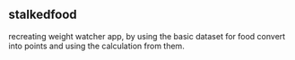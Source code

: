 ## stalkedfood
recreating weight watcher app, by using the basic dataset for food convert into points and using the calculation from them.




